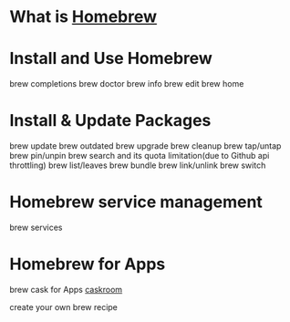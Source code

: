 What is [Homebrew][brew]
================================================================================

Install and Use Homebrew
================================================================================
brew completions
brew doctor
brew info
brew edit
brew home

Install & Update Packages
================================================================================
brew update
brew outdated
brew upgrade
brew cleanup
brew tap/untap
brew pin/unpin
brew search and its quota limitation(due to Github api throttling)
brew list/leaves
brew bundle
brew link/unlink
brew switch

Homebrew service management
================================================================================
brew services

Homebrew for Apps
================================================================================
brew cask for Apps [caskroom][]

create your own brew recipe

[caskroom]: caskroom.io
[brew]: brew.sh

